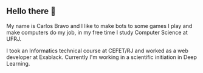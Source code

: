 ## Hello there 👋

My name is Carlos Bravo and I like to make bots to some games I play and make computers do my job, in my free time I study Computer Science at UFRJ. 

I took an Informatics technical course at CEFET/RJ and worked as a web developer at Exablack. Currently I'm working in a scientific initiation in Deep Learning.
